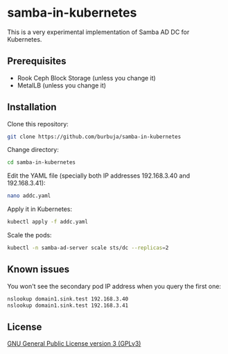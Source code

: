 # samba-in-kubernetes

This is a very experimental implementation of Samba AD DC for Kubernetes.

## Prerequisites

* Rook Ceph Block Storage (unless you change it)
* MetalLB (unless you change it)

## Installation

Clone this repository:
```sh
git clone https://github.com/burbuja/samba-in-kubernetes
```
Change directory:
```sh
cd samba-in-kubernetes
```
Edit the YAML file (specially both IP addresses 192.168.3.40 and 192.168.3.41):
```sh
nano addc.yaml
```
Apply it in Kubernetes:
```sh
kubectl apply -f addc.yaml
```
Scale the pods:
```sh
kubectl -n samba-ad-server scale sts/dc --replicas=2
```

## Known issues
You won't see the secondary pod IP address when you query the first one:
```sh
nslookup domain1.sink.test 192.168.3.40
nslookup domain1.sink.test 192.168.3.41
```

## License

[GNU General Public License version 3 (GPLv3)](https://github.com/burbuja/samba-in-kubernetes/blob/master/LICENSE)
